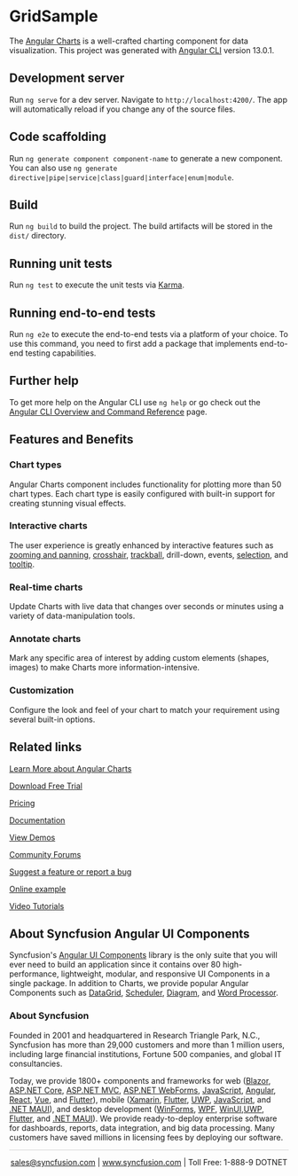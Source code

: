 # GridSample

The [Angular Charts](https://www.syncfusion.com/angular-components/angular-charts?utm_source=github&utm_medium=listing&utm_campaign=angular-charts-github-samples) is a well-crafted charting component for data visualization. This project was generated with [Angular CLI](https://github.com/angular/angular-cli) version 13.0.1.

## Development server

Run `ng serve` for a dev server. Navigate to `http://localhost:4200/`. The app will automatically reload if you change any of the source files.

## Code scaffolding

Run `ng generate component component-name` to generate a new component. You can also use `ng generate directive|pipe|service|class|guard|interface|enum|module`.

## Build

Run `ng build` to build the project. The build artifacts will be stored in the `dist/` directory.

## Running unit tests

Run `ng test` to execute the unit tests via [Karma](https://karma-runner.github.io).

## Running end-to-end tests

Run `ng e2e` to execute the end-to-end tests via a platform of your choice. To use this command, you need to first add a package that implements end-to-end testing capabilities.

## Further help

To get more help on the Angular CLI use `ng help` or go check out the [Angular CLI Overview and Command Reference](https://angular.io/cli) page.

## Features and Benefits

### Chart types

Angular Charts component includes functionality for plotting more than 50 chart types. Each chart type is easily configured with built-in support for creating stunning visual effects.

### Interactive charts

The user experience is greatly enhanced by interactive features such as [zooming and panning](https://ej2.syncfusion.com/angular/documentation/chart/zooming?utm_source=github&utm_medium=listing&utm_campaign=angular-charts-github-samples), [crosshair](https://ej2.syncfusion.com/angular/documentation/chart/cross-hair-and-track-ball?utm_source=github&utm_medium=listing&utm_campaign=angular-charts-github-samples), [trackball](https://ej2.syncfusion.com/angular/documentation/chart/cross-hair-and-track-ball?utm_source=github&utm_medium=listing&utm_campaign=angular-charts-github-samples), drill-down, events, [selection](https://ej2.syncfusion.com/angular/documentation/chart/selection?utm_source=github&utm_medium=listing&utm_campaign=angular-charts-github-samples), and [tooltip](https://ej2.syncfusion.com/angular/documentation/chart/tool-tip?utm_source=github&utm_medium=listing&utm_campaign=angular-charts-github-samples).

### Real-time charts

Update Charts with live data that changes over seconds or minutes using a variety of data-manipulation tools.

### Annotate charts

Mark any specific area of interest by adding custom elements (shapes, images) to make Charts more information-intensive.

### Customization

Configure the look and feel of your chart to match your requirement using several built-in options.

## Related links
[Learn More about Angular Charts](https://www.syncfusion.com/angular-components/angular-charts?utm_source=github&utm_medium=listing&utm_campaign=angular-charts-github-samples)

[Download Free Trial](https://www.syncfusion.com/downloads/angular?utm_source=github&utm_medium=listing&utm_campaign=angular-charts-github-samples)

[Pricing](https://www.syncfusion.com/sales/teamlicense?utm_source=github&utm_medium=listing&utm_campaign=angular-charts-github-samples)

[Documentation](https://ej2.syncfusion.com/angular/documentation/chart/getting-started?utm_source=github&utm_medium=listing&utm_campaign=angular-charts-github-samples)

[View Demos](https://github.com/SyncfusionExamples/ej2-angular-13-chart?utm_source=github&utm_medium=listing&utm_campaign=angular-charts-github-samples)

[Community Forums](https://www.syncfusion.com/forums/angular-js2?utm_source=github&utm_medium=listing&utm_campaign=angular-charts-github-samples)

[Suggest a feature or report a bug](https://www.syncfusion.com/feedback/angular?utm_source=github&utm_medium=listing&utm_campaign=angular-charts-github-samples)

[Online example](https://ej2.syncfusion.com/angular/demos/#/bootstrap5/chart/overview-chart?utm_source=github&utm_medium=listing&utm_campaign=angular-charts-github-samples)

[Video Tutorials](https://www.syncfusion.com/tutorial-videos/angular/charts?utm_source=github&utm_medium=listing&utm_campaign=angular-charts-github-samples)

## About Syncfusion Angular UI Components

Syncfusion's [Angular UI Components](https://www.syncfusion.com/angular-components?utm_source=github&utm_medium=listing&utm_campaign=angular-charts-github-samples) library is the only suite that you will ever need to build an application since it contains over 80 high-performance, lightweight, modular, and responsive UI Components in a single package. In addition to Charts, we provide popular Angular Components such as [DataGrid](https://www.syncfusion.com/angular-components/angular-grid?utm_source=github&utm_medium=listing&utm_campaign=angular-charts-github-samples), [Scheduler](https://www.syncfusion.com/angular-components/angular-scheduler?utm_source=github&utm_medium=listing&utm_campaign=angular-charts-github-samples), [Diagram](https://www.syncfusion.com/angular-components/angular-diagram?utm_source=github&utm_medium=listing&utm_campaign=angular-charts-github-samples), and [Word Processor](https://www.syncfusion.com/angular-components/angular-word-processor?utm_source=github&utm_medium=listing&utm_campaign=angular-charts-github-samples).

### About Syncfusion
Founded in 2001 and headquartered in Research Triangle Park, N.C., Syncfusion has more than 29,000 customers and more than 1 million users, including large financial institutions, Fortune 500 companies, and global IT consultancies.

Today, we provide 1800+ components and frameworks for web ([Blazor](https://www.syncfusion.com/blazor-components?utm_source=github&utm_medium=listing&utm_campaign=angular-charts-github-samples), [ASP.NET Core](https://www.syncfusion.com/aspnet-core-ui-controls?utm_source=github&utm_medium=listing&utm_campaign=angular-charts-github-samples), [ASP.NET MVC](https://www.syncfusion.com/aspnet-mvc-ui-controls?utm_source=github&utm_medium=listing&utm_campaign=angular-charts-github-samples), [ASP.NET WebForms](https://www.syncfusion.com/jquery/aspnet-webforms-ui-controls?utm_source=github&utm_medium=listing&utm_campaign=angular-charts-github-samples), [JavaScript](https://www.syncfusion.com/javascript-ui-controls?utm_source=github&utm_medium=listing&utm_campaign=angular-charts-github-samples), [Angular](https://www.syncfusion.com/angular-components?utm_source=github&utm_medium=listing&utm_campaign=angular-charts-github-samples), [React](https://www.syncfusion.com/react-components?utm_source=github&utm_medium=listing&utm_campaign=angular-charts-github-samples), [Vue](https://www.syncfusion.com/vue-components?utm_source=github&utm_medium=listing&utm_campaign=angular-charts-github-samples), and [Flutter](https://www.syncfusion.com/flutter-widgets?utm_source=github&utm_medium=listing&utm_campaign=angular-charts-github-samples)), mobile ([Xamarin](https://www.syncfusion.com/xamarin-ui-controls?utm_source=github&utm_medium=listing&utm_campaign=angular-charts-github-samples), [Flutter](https://www.syncfusion.com/flutter-widgets?utm_source=github&utm_medium=listing&utm_campaign=angular-charts-github-samples), [UWP](https://www.syncfusion.com/uwp-ui-controls?utm_source=github&utm_medium=listing&utm_campaign=angular-charts-github-samples), [JavaScript](https://www.syncfusion.com/javascript-ui-controls?utm_source=github&utm_medium=listing&utm_campaign=angular-charts-github-samples), and [.NET MAUI](https://www.syncfusion.com/maui-controls?utm_source=github&utm_medium=listing&utm_campaign=angular-charts-github-samples)), and desktop development ([WinForms](https://www.syncfusion.com/winforms-ui-controls?utm_source=github&utm_medium=listing&utm_campaign=angular-charts-github-samples), [WPF](https://www.syncfusion.com/wpf-controls?utm_source=github&utm_medium=listing&utm_campaign=angular-charts-github-samples), [WinUI](https://www.syncfusion.com/winui-controls?utm_source=github&utm_medium=listing&utm_campaign=angular-charts-github-samples),[UWP](https://www.syncfusion.com/uwp-ui-controls?utm_source=github&utm_medium=listing&utm_campaign=angular-charts-github-samples), [Flutter](https://www.syncfusion.com/flutter-widgets?utm_source=github&utm_medium=listing&utm_campaign=angular-charts-github-samples), and [.NET MAUI](https://www.syncfusion.com/maui-controls?utm_source=github&utm_medium=listing&utm_campaign=angular-charts-github-samples)). We provide ready-to-deploy enterprise software for dashboards, reports, data integration, and big data processing. Many customers have saved millions in licensing fees by deploying our software.

<hr style="height:0.3px;border:none;color:lightgrey;background-color:lightgrey;" />

<p align="center">
<a href="mailto:sales@syncfusion.com?Subject=Syncfusion Angular Charts - GitHub" target="_top">sales@syncfusion.com</a> | <a href="https://www.syncfusion.com?utm_source=github&utm_medium=listing&utm_campaign=angular-charts-github-samples">www.syncfusion.com</a> | Toll Free: 1-888-9 DOTNET <br>
</p>